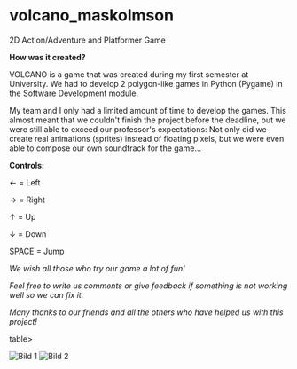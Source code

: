 # volcano_maskolmson
2D Action/Adventure and Platformer Game

**How was it created?**

VOLCANO is a game that was created during my first semester at  University.
We had to develop 2 polygon-like games in Python (Pygame) in the Software Development module.

My team and I only had a limited amount of time to develop the games. This almost meant that we couldn't finish the project before the deadline, but we were still able to exceed our professor's expectations: Not only did we create real animations (sprites) instead of floating pixels, but we were even able to compose our own soundtrack for the game...

**Controls:**

&larr; = Left

&rarr; = Right

&uarr; = Up

&darr; = Down

SPACE = Jump



*We wish all those who try our game a lot of fun!*

*Feel free to write us comments or give feedback if something is not working well so we can fix it.*

*Many thanks to our friends and all the others who have helped us with this project!*



table>
  <tr>
    <td><img src="https://imgur.com/K2ex9wk" alt="Bild 1"></td>
    <td><img src="https://imgur.com/mXQMvcx" alt="Bild 2"></td>
  </tr>
</table>

